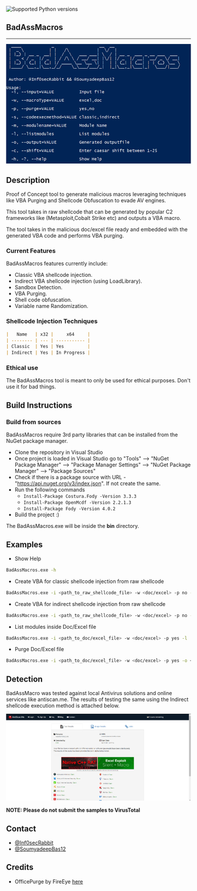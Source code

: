 ![Supported Python versions](https://img.shields.io/badge/c%23-%23239120.svg?style=for-the-badge&logo=c-sharp)

## BadAssMacros
---------------------------
<img src="./BadAssMacros.png">

## Description

Proof of Concept tool to generate malicious macros leveraging techniques like VBA Purging and Shellcode Obfuscation to evade AV engines.

This tool takes in raw shellcode that can be generated by popular C2 frameworks like (Metasploit,Cobalt Strike etc) and outputs a VBA macro. 

The tool takes in the malicious doc/excel file ready and embedded with the generated VBA code and performs VBA purging.

### Current Features

BadAssMacros features currently include:

* Classic VBA shellcode injection.
* Indirect VBA shellcode injection (using LoadLibrary).
* Sandbox Detection. 
* VBA Purging.
* Shell code obfuscation.
* Variable name Randomization.

### Shellcode Injection Techniques

```markdown
|   Name   | x32 |     x64     |
| -------- | --- | ----------- |
| Classic  | Yes | Yes         |
| Indirect | Yes | In Progress |
```


### Ethical use

The BadAssMacros tool is meant to only be used for ethical purposes. Don't use it for bad things. 

## Build Instructions

### Build from sources

BadAssMacros require 3rd party libraries that can be installed from the NuGet package manager.

* Clone the repository in Visual Studio
* Once project is loaded in Visual Studio go to "Tools" --> "NuGet Package Manager" --> "Package Manager Settings" --> "NuGet Package Manager" --> "Package Sources"
* Check if there is a package source with URL - "https://api.nuget.org/v3/index.json". If not create the same.
* Run the following commands
	* `Install-Package Costura.Fody -Version 3.3.3`
	* `Install-Package OpenMcdf -Version 2.2.1.3`
	* `Install-Package Fody -Version 4.0.2`
* Build the project :)

The BadAssMacros.exe will be inside the **bin** directory.  


## Examples

- Show Help
```bash
BadAssMacros.exe -h
```

- Create VBA for classic shellcode injection from raw shellcode
```bash
BadAssMacros.exe -i <path_to_raw_shellcode_file> -w <doc/excel> -p no -s classic -c <caesar_shift_value> -o <path_to_output_file>
```

- Create VBA for indirect shellcode injection from raw shellcode
```bash
BadAssMacros.exe -i <path_to_raw_shellcode_file> -w <doc/excel> -p no -s indirect -o <path_to_output_file>
```

- List modules inside Doc/Excel file
```bash
BadAssMacros.exe -i <path_to_doc/excel_file> -w <doc/excel> -p yes -l
```

- Purge Doc/Excel file 
```bash
BadAssMacros.exe -i <path_to_doc/excel_file> -w <doc/excel> -p yes -o <path_to_output_file> -m <module_name>
```

## Detection 

BadAssMacro was tested against local Antivirus solutions and online services like antiscan.me. The results of testing the same using the Indirect shellcode execution method is attached below.

<img src="./antiscanme.png">


**NOTE: Please do not submit the samples to VirusTotal** 


## Contact

* [@Inf0secRabbit](https://twitter.com/Inf0secRabbit)
* [@SoumyadeepBas12](https://twitter.com/SoumyadeepBas12)

## Credits

* OfficePurge by FireEye <a href="https://github.com/fireeye/OfficePurge">here</a>
